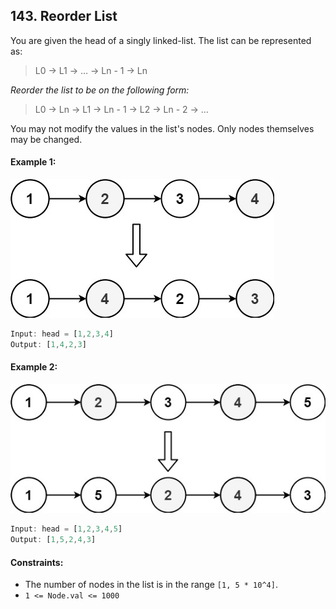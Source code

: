 ## 143. Reorder List

You are given the head of a singly linked-list. The list can be represented as:

> L0 → L1 → … → Ln - 1 → Ln

_Reorder the list to be on the following form:_

> L0 → Ln → L1 → Ln - 1 → L2 → Ln - 2 → …

You may not modify the values in the list's nodes. Only nodes themselves may be changed.


#### Example 1:
![alt text](image-1.png)
```js
Input: head = [1,2,3,4]
Output: [1,4,2,3]
```

#### Example 2:
![alt text](image.png)
```js
Input: head = [1,2,3,4,5]
Output: [1,5,2,4,3]
```

#### Constraints:
- The number of nodes in the list is in the range `[1, 5 * 10^4]`.
- `1 <= Node.val <= 1000`